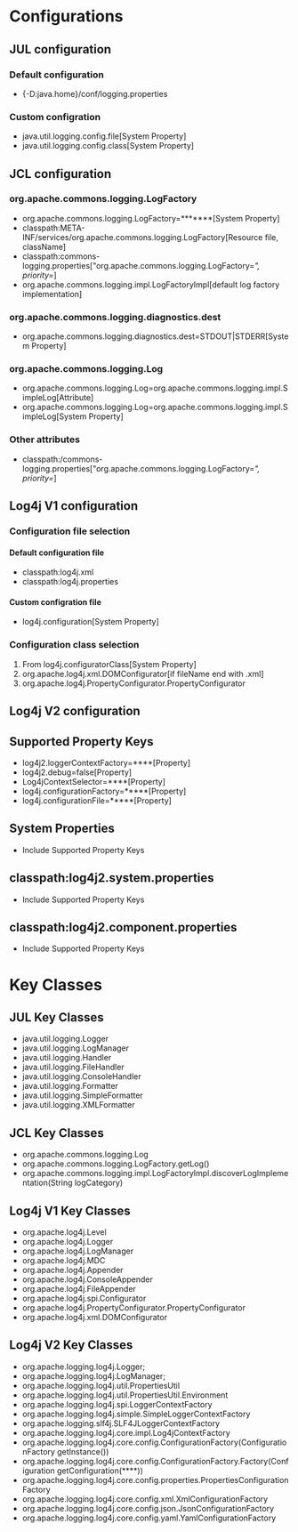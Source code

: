 # Configurations
## JUL configuration
### Default configuration
- {-D:java.home}/conf/logging.properties
### Custom configration
- java.util.logging.config.file[System Property]
- java.util.logging.config.class[System Property]

## JCL configuration
### org.apache.commons.logging.LogFactory
- org.apache.commons.logging.LogFactory=*******[System Property]
- classpath:META-INF/services/org.apache.commons.logging.LogFactory[Resource file, className]
- classpath:commons-logging.properties["org.apache.commons.logging.LogFactory=*", priority=*]
- org.apache.commons.logging.impl.LogFactoryImpl[default log factory implementation]
### org.apache.commons.logging.diagnostics.dest
- org.apache.commons.logging.diagnostics.dest=STDOUT|STDERR[System Property]
### org.apache.commons.logging.Log
- org.apache.commons.logging.Log=org.apache.commons.logging.impl.SimpleLog[Attribute]
- org.apache.commons.logging.Log=org.apache.commons.logging.impl.SimpleLog[System Property]
### Other attributes
- classpath:/commons-logging.properties["org.apache.commons.logging.LogFactory=*", priority=*]

## Log4j V1 configuration
### Configuration file selection
#### Default configuration file
- classpath:log4j.xml
- classpath:log4j.properties
#### Custom configration file
- log4j.configuration[System Property]
### Configuration class selection
1. From log4j.configuratorClass[System Property]
2. org.apache.log4j.xml.DOMConfigurator[if fileName end with .xml]
3. org.apache.log4j.PropertyConfigurator.PropertyConfigurator

## Log4j V2 configuration
## Supported Property Keys
- log4j2.loggerContextFactory=****[Property]
- log4j2.debug=false[Property]
- Log4jContextSelector=****[Property]
- log4j.configurationFactory=*****[Property]
- log4j.configurationFile=*****[Property]
## System Properties
- Include Supported Property Keys
## classpath:log4j2.system.properties
- Include Supported Property Keys
## classpath:log4j2.component.properties
- Include Supported Property Keys

# Key Classes
## JUL Key Classes
- java.util.logging.Logger
- java.util.logging.LogManager
- java.util.logging.Handler
- java.util.logging.FileHandler
- java.util.logging.ConsoleHandler
- java.util.logging.Formatter
- java.util.logging.SimpleFormatter
- java.util.logging.XMLFormatter
## JCL Key Classes
- org.apache.commons.logging.Log
- org.apache.commons.logging.LogFactory.getLog(<class>)
- org.apache.commons.logging.impl.LogFactoryImpl.discoverLogImplementation(String logCategory)
## Log4j V1 Key Classes
- org.apache.log4j.Level
- org.apache.log4j.Logger
- org.apache.log4j.LogManager
- org.apache.log4j.MDC
- org.apache.log4j.Appender
- org.apache.log4j.ConsoleAppender
- org.apache.log4j.FileAppender
- org.apache.log4j.spi.Configurator
- org.apache.log4j.PropertyConfigurator.PropertyConfigurator
- org.apache.log4j.xml.DOMConfigurator

## Log4j V2 Key Classes
- org.apache.logging.log4j.Logger;
- org.apache.logging.log4j.LogManager;
- org.apache.logging.log4j.util.PropertiesUtil
- org.apache.logging.log4j.util.PropertiesUtil.Environment
- org.apache.logging.log4j.spi.LoggerContextFactory
- org.apache.logging.log4j.simple.SimpleLoggerContextFactory
- org.apache.logging.slf4j.SLF4JLoggerContextFactory
- org.apache.logging.log4j.core.impl.Log4jContextFactory
- org.apache.logging.log4j.core.config.ConfigurationFactory(ConfigurationFactory getInstance())
- org.apache.logging.log4j.core.config.ConfigurationFactory.Factory(Configuration getConfiguration(****))
- org.apache.logging.log4j.core.config.properties.PropertiesConfigurationFactory
- org.apache.logging.log4j.core.config.xml.XmlConfigurationFactory
- org.apache.logging.log4j.core.config.json.JsonConfigurationFactory
- org.apache.logging.log4j.core.config.yaml.YamlConfigurationFactory
